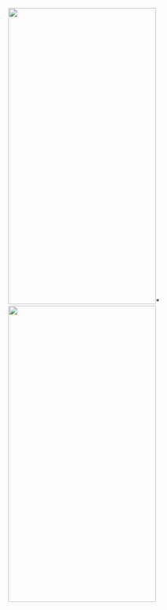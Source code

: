 
<img src="https://user-images.githubusercontent.com/77582569/193045647-5ab04f83-a075-4c10-930a-4770f4757524.gif" width="300" height="600" />*
<img src="https://user-images.githubusercontent.com/77582569/193044538-6834117e-0b38-48a8-ac92-a63ae07ed698.gif" width="300" height="600" />
